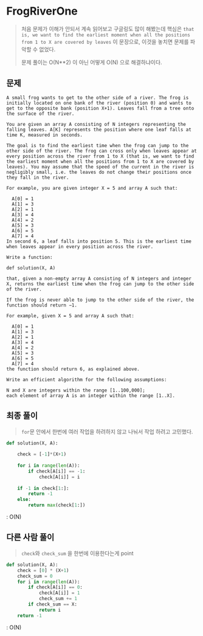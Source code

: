 # FrogRiverOne

> 처음 문제가 이해가 안되서 계속 읽어보고 구글링도 많이 해봤는데  핵심은 `that is, we want to find the earliest moment when all the positions from 1 to X are covered by leaves` 이 문장으로, 이것을 놓치면 문제를 파악할 수 없었다.
>
> 문제 풀이는 O(N**2) 이 아닌 어떻게 O(N) 으로 해결하냐이다.



## 문제

```
A small frog wants to get to the other side of a river. The frog is initially located on one bank of the river (position 0) and wants to get to the opposite bank (position X+1). Leaves fall from a tree onto the surface of the river.

You are given an array A consisting of N integers representing the falling leaves. A[K] represents the position where one leaf falls at time K, measured in seconds.

The goal is to find the earliest time when the frog can jump to the other side of the river. The frog can cross only when leaves appear at every position across the river from 1 to X (that is, we want to find the earliest moment when all the positions from 1 to X are covered by leaves). You may assume that the speed of the current in the river is negligibly small, i.e. the leaves do not change their positions once they fall in the river.

For example, you are given integer X = 5 and array A such that:

  A[0] = 1
  A[1] = 3
  A[2] = 1
  A[3] = 4
  A[4] = 2
  A[5] = 3
  A[6] = 5
  A[7] = 4
In second 6, a leaf falls into position 5. This is the earliest time when leaves appear in every position across the river.

Write a function:

def solution(X, A)

that, given a non-empty array A consisting of N integers and integer X, returns the earliest time when the frog can jump to the other side of the river.

If the frog is never able to jump to the other side of the river, the function should return −1.

For example, given X = 5 and array A such that:

  A[0] = 1
  A[1] = 3
  A[2] = 1
  A[3] = 4
  A[4] = 2
  A[5] = 3
  A[6] = 5
  A[7] = 4
the function should return 6, as explained above.

Write an efficient algorithm for the following assumptions:

N and X are integers within the range [1..100,000];
each element of array A is an integer within the range [1..X].
```



## 최종 풀이

> `for`문 안에서 한번에 여러 작업을 하려하지 않고 나눠서 작업 하려고 고민했다. 

```python
def solution(X, A):
    
    check = [-1]*(X+1)
    
    for i in range(len(A)):
        if check[A[i]] == -1:
            check[A[i]] = i
    
    if -1 in check[1:]:
        return -1
    else:
        return max(check[1:])
```

: O(N)





## 다른 사람 풀이

> `check`와 `check_sum` 을 한번에 이용한다는게 point

```python
def solution(X, A):
    check = [0] * (X+1)
    check_sum = 0
    for i in range(len(A)):
        if check[A[i]] == 0:
            check[A[i]] = 1
            check_sum += 1
        if check_sum == X:
            return i
    return -1
```

: O(N)

